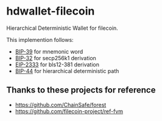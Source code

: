 # hdwallet-filecoin

Hierarchical Deterministic Wallet for filecoin.

This implemention follows:

- [BIP-39](https://github.com/bitcoin/bips/blob/master/bip-0039.mediawiki) for mnemonic word
- [BIP-32](https://github.com/bitcoin/bips/blob/master/bip-0032.mediawiki) for secp256k1 derivation
- [EIP-2333](https://eips.ethereum.org/EIPS/eip-2333) for bls12-381 derivation
- [BIP-44](https://github.com/bitcoin/bips/blob/master/bip-0044.mediawiki) for hierarchical deterministic path

## Thanks to these projects for reference
- https://github.com/ChainSafe/forest
- https://github.com/filecoin-project/ref-fvm
